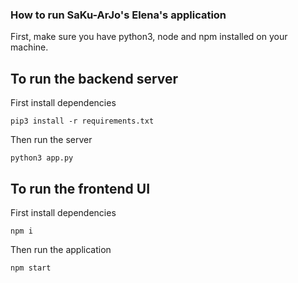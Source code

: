 ### How to run SaKu-ArJo's Elena's application 

First, make sure you have python3, node and npm installed on your machine. 

## To run the backend server 

First install dependencies 

`pip3 install -r requirements.txt`

Then run the server 

`python3 app.py`


## To run the frontend UI 

First install dependencies 

`npm i`

Then run the application 

`npm start`

